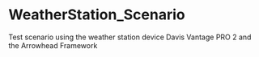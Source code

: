 # WeatherStation_Scenario
Test scenario using the weather station device Davis Vantage PRO 2 and the Arrowhead Framework

